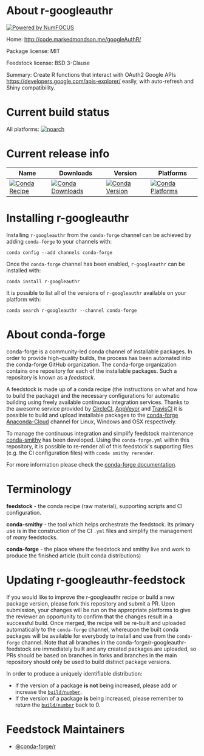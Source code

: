 About r-googleauthr
===================

[![Powered by NumFOCUS](https://img.shields.io/badge/powered%20by-NumFOCUS-orange.svg?style=flat&colorA=E1523D&colorB=007D8A)](http://numfocus.org)

Home: http://code.markedmondson.me/googleAuthR/

Package license: MIT

Feedstock license: BSD 3-Clause

Summary: Create R functions that interact with OAuth2 Google APIs  <https://developers.google.com/apis-explorer/> easily, with auto-refresh and Shiny compatibility.



Current build status
====================

All platforms:
[![noarch](https://img.shields.io/circleci/project/github/conda-forge/r-googleauthr-feedstock/master.svg?label=noarch)](https://circleci.com/gh/conda-forge/r-googleauthr-feedstock)

Current release info
====================

| Name | Downloads | Version | Platforms |
| --- | --- | --- | --- |
| [![Conda Recipe](https://img.shields.io/badge/recipe-r--googleauthr-green.svg)](https://anaconda.org/conda-forge/r-googleauthr) | [![Conda Downloads](https://img.shields.io/conda/dn/conda-forge/r-googleauthr.svg)](https://anaconda.org/conda-forge/r-googleauthr) | [![Conda Version](https://img.shields.io/conda/vn/conda-forge/r-googleauthr.svg)](https://anaconda.org/conda-forge/r-googleauthr) | [![Conda Platforms](https://img.shields.io/conda/pn/conda-forge/r-googleauthr.svg)](https://anaconda.org/conda-forge/r-googleauthr) |

Installing r-googleauthr
========================

Installing `r-googleauthr` from the `conda-forge` channel can be achieved by adding `conda-forge` to your channels with:

```
conda config --add channels conda-forge
```

Once the `conda-forge` channel has been enabled, `r-googleauthr` can be installed with:

```
conda install r-googleauthr
```

It is possible to list all of the versions of `r-googleauthr` available on your platform with:

```
conda search r-googleauthr --channel conda-forge
```


About conda-forge
=================

conda-forge is a community-led conda channel of installable packages.
In order to provide high-quality builds, the process has been automated into the
conda-forge GitHub organization. The conda-forge organization contains one repository
for each of the installable packages. Such a repository is known as a *feedstock*.

A feedstock is made up of a conda recipe (the instructions on what and how to build
the package) and the necessary configurations for automatic building using freely
available continuous integration services. Thanks to the awesome service provided by
[CircleCI](https://circleci.com/), [AppVeyor](https://www.appveyor.com/)
and [TravisCI](https://travis-ci.org/) it is possible to build and upload installable
packages to the [conda-forge](https://anaconda.org/conda-forge)
[Anaconda-Cloud](https://anaconda.org/) channel for Linux, Windows and OSX respectively.

To manage the continuous integration and simplify feedstock maintenance
[conda-smithy](https://github.com/conda-forge/conda-smithy) has been developed.
Using the ``conda-forge.yml`` within this repository, it is possible to re-render all of
this feedstock's supporting files (e.g. the CI configuration files) with ``conda smithy rerender``.

For more information please check the [conda-forge documentation](https://conda-forge.org/docs/).

Terminology
===========

**feedstock** - the conda recipe (raw material), supporting scripts and CI configuration.

**conda-smithy** - the tool which helps orchestrate the feedstock.
                   Its primary use is in the construction of the CI ``.yml`` files
                   and simplify the management of *many* feedstocks.

**conda-forge** - the place where the feedstock and smithy live and work to
                  produce the finished article (built conda distributions)


Updating r-googleauthr-feedstock
================================

If you would like to improve the r-googleauthr recipe or build a new
package version, please fork this repository and submit a PR. Upon submission,
your changes will be run on the appropriate platforms to give the reviewer an
opportunity to confirm that the changes result in a successful build. Once
merged, the recipe will be re-built and uploaded automatically to the
`conda-forge` channel, whereupon the built conda packages will be available for
everybody to install and use from the `conda-forge` channel.
Note that all branches in the conda-forge/r-googleauthr-feedstock are
immediately built and any created packages are uploaded, so PRs should be based
on branches in forks and branches in the main repository should only be used to
build distinct package versions.

In order to produce a uniquely identifiable distribution:
 * If the version of a package **is not** being increased, please add or increase
   the [``build/number``](https://conda.io/docs/user-guide/tasks/build-packages/define-metadata.html#build-number-and-string).
 * If the version of a package **is** being increased, please remember to return
   the [``build/number``](https://conda.io/docs/user-guide/tasks/build-packages/define-metadata.html#build-number-and-string)
   back to 0.

Feedstock Maintainers
=====================

* [@conda-forge/r](https://github.com/conda-forge/r/)

